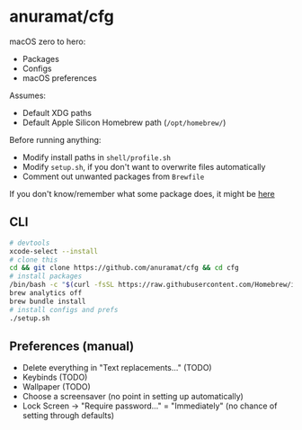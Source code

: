 # anuramat/cfg

macOS zero to hero:
- Packages
- Configs
- macOS preferences

Assumes:
- Default XDG paths
- Default Apple Silicon Homebrew path (`/opt/homebrew/`)

Before running anything:
- Modify install paths in `shell/profile.sh`
- Modify `setup.sh`, if you don't want to overwrite files automatically
- Comment out unwanted packages from `Brewfile`

If you don't know/remember what some package does, it might be [here](packages.md)

## CLI
```sh
# devtools
xcode-select --install
# clone this
cd && git clone https://github.com/anuramat/cfg && cd cfg
# install packages
/bin/bash -c "$(curl -fsSL https://raw.githubusercontent.com/Homebrew/install/HEAD/install.sh)"
brew analytics off
brew bundle install
# install configs and prefs
./setup.sh
```

## Preferences (manual)
- Delete everything in "Text replacements..." (TODO)
- Keybinds (TODO)
- Wallpaper (TODO)
- Choose a screensaver (no point in setting up automatically)
- Lock Screen -> "Require password..." = "Immediately" (no chance of setting through defaults)
